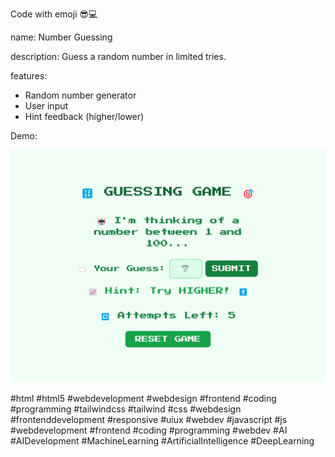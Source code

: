 Code with emoji 😎💻

name: Number Guessing

description: Guess a random number in limited tries.

features:
- Random number generator
- User input
- Hint feedback (higher/lower)


Demo: 

![Demo Image](demo-image.png)

#html #html5 #webdevelopment #webdesign #frontend #coding #programming #tailwindcss #tailwind #css #webdesign #frontenddevelopment #responsive #uiux #webdev #javascript #js #webdevelopment #frontend #coding #programming #webdev #AI #AIDevelopment #MachineLearning #ArtificialIntelligence #DeepLearning 



